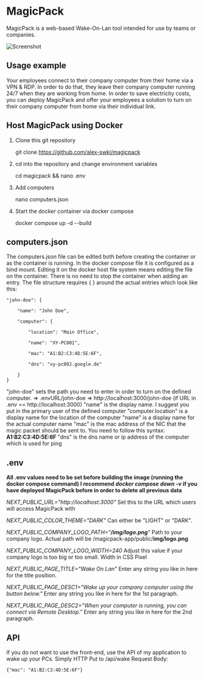 
# MagicPack

MagicPack is a web-based Wake-On-Lan tool intended for use by teams or companies.

![Screenshot](https://i.ibb.co/3FRtn3H/github-banner.png)

## Usage example

Your employees connect to their company computer from their home via a VPN & RDP. In order to do that, they leave their company computer running 24/7 when they are working from home.
In order to save electricity costs, you can deploy MagicPack and offer your employees a solution to turn on their company computer from home via their individual link.

## Host MagicPack using Docker

1. Clone this git repository

   git clone https://github.com/alex-swki/magicpack

2. cd into the repository and change environment variables

   cd magicpack && nano .env

3. Add computers

   nano computers.json

4. Start the docker container via docker compose

   docker compose up -d --build

## computers.json

The computers.json file can be edited both before creating the container or as the container is running. In the docker compose file it is configured as a bind mount. Editing it on the docker host file system means editing the file on the container. There is no need to stop the container when adding an entry.
The file structure requires { } around the actual entries which look like this:

    "john-doe": {

        "name": "John Doe",

        "computer": {

    	    "location": "Main Office",

    	    "name": "XY-PC001",

    	    "mac": "A1:B2:C3:4D:5E:6F",

    	    "dns": "xy-pc002.google.de"

        }
    }

"john-doe" sets the path you need to enter in order to turn on the defined computer.
=> .envURL/john-doe
=> http://localhost:3000/john-doe (if URL in .env == http://localhost:3000)
"name" is the display name. I suggest you put in the primary user of the defined computer
"computer.location" is a display name for the location of the computer
"name" is a display name for the actual computer name
"mac" is the mac address of the NIC that the magic packet should be sent to. You need to follow this syntax: **A1:B2:C3:4D:5E:6F**
"dns" is the dns name or ip address of the computer which is used for ping

## .env

**All .env values need to be set before building the image (running the docker compose command)
I recommend _docker compose down -v_ if you have deployed MagicPack before in order to delete all previous data**

_NEXT_PUBLIC_URL="http://localhost:3000"_
Set this to the URL which users will access MagicPack with

_NEXT_PUBLIC_COLOR_THEME="DARK"_
Can either be "LIGHT" or "DARK".

_NEXT_PUBLIC_COMPANY_LOGO_PATH="**/img/logo.png**"_
Path to your company logo. Actual path will be /magicpack-app/public/**img/logo.png**

_NEXT_PUBLIC_COMPANY_LOGO_WIDTH=240_
Adjust this value if your company logo is too big or too small. Width in CSS Pixel

_NEXT_PUBLIC_PAGE_TITLE="Wake On Lan"_
Enter any string you like in here for the title position.

_NEXT_PUBLIC_PAGE_DESC1="Wake up your company computer using the button below."_
Enter any string you like in here for the 1st paragraph.

_NEXT_PUBLIC_PAGE_DESC2="When your computer is running, you can connect via Remote Desktop."_
Enter any string you like in here for the 2nd paragraph.

## API
If you do not want to use the front-end, use the API of my application to wake up your PCs.
Simply HTTP Put to /api/wake
Request Body:

    {"mac": "A1:B2:C3:4D:5E:6F"}

